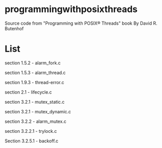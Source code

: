 programmingwithposixthreads
===========================

Source code from "Programming with POSIX® Threads" book By David R. Butenhof

List
===========================
section 1.5.2 - alarm_fork.c

section 1.5.3 - alarm_thread.c

section 1.9.3 - thread-error.c

section 2.1 - lifecycle.c

section 3.2.1 - mutex_static.c

section 3.2.1 - mutex_dynamic.c

section 3.2.2 - alarm_mutex.c

section 3.2.2.1 - trylock.c

Section 3.2.5.1 - backoff.c

